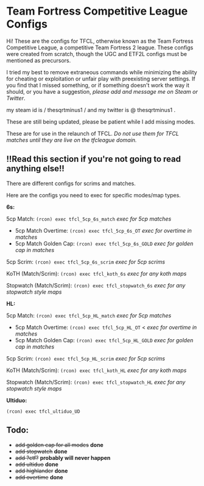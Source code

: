 

# Team Fortress Competitive League Configs

Hi! These are the configs for TFCL, otherwise known as the Team Fortress Competitive League, a competitive Team Fortress 2 league. These configs were created from scratch, though the UGC and ETF2L configs must be mentioned as precursors. 

I tried my best to remove extraneous commands while minimizing the ability for cheating or exploitation or unfair play with preexisting server settings. If you find that I missed something, or if something doesn't work the way it should, or you have a suggestion, *please add and message me on Steam or Twitter*. 

my steam id is / thesqrtminus1 / and my twitter is @ thesqrtminus1 .


These are still being updated, please be patient while I add missing modes.

These are for use in the relaunch of TFCL. *Do not use them for TFCL matches until they are live on the tfcleague domain.*



## !!Read this section if you're not going to read anything else!!

There are different configs for scrims and matches.

Here are the configs you need to exec for specific modes/map types.

**6s:**

5cp Match: `(rcon) exec tfcl_5cp_6s_match` *exec for 5cp matches*
* 5cp Match Overtime: `(rcon) exec tfcl_5cp_6s_OT` *exec for overtime in matches*
* 5cp Match Golden Cap: `(rcon) exec tfcl_5cp_6s_GOLD` *exec for golden cap in matches*

5cp Scrim: `(rcon) exec tfcl_5cp_6s_scrim` *exec for 5cp scrims*

KoTH (Match/Scrim): `(rcon) exec tfcl_koth_6s` *exec for any koth maps*

Stopwatch (Match/Scrim): `(rcon) exec tfcl_stopwatch_6s` *exec for any stopwatch style maps*


**HL:**

5cp Match: `(rcon) exec tfcl_5cp_HL_match` *exec for 5cp matches*
* 5cp Match Overtime: `(rcon) exec tfcl_5cp_HL_OT` < *exec for overtime in matches*
* 5cp Match Golden Cap: `(rcon) exec tfcl_5cp_HL_GOLD` *exec for golden cap in matches*

5cp Scrim: `(rcon) exec tfcl_5cp_HL_scrim` *exec for 5cp scrims*

KoTH (Match/Scrim): `(rcon) exec tfcl_koth_HL` *exec for any koth maps*

Stopwatch (Match/Scrim): `(rcon) exec tfcl_stopwatch_HL` *exec for any stopwatch style maps*

**Ultiduo:**

`(rcon) exec tfcl_ultiduo_UD`



## Todo: 

* ~~add golden cap for all modes~~ **done**
* ~~add stopwatch~~ **done**
* ~~add ?ctf?~~ **probably will never happen**
* ~~add ultiduo~~ **done**
* ~~add highlander~~ **done**
* ~~add overtime~~ **done**

